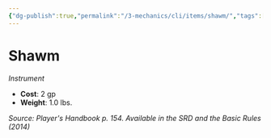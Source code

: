 ```yaml
---
{"dg-publish":true,"permalink":"/3-mechanics/cli/items/shawm/","tags":["ttrpg-cli/compendium/src/5e/phb","ttrpg-cli/item/gear/instrument","ttrpg-cli/item/rarity/none"]}
---
```


# Shawm
*Instrument*  


- **Cost**: 2 gp
- **Weight**: 1.0 lbs.

*Source: Player's Handbook p. 154. Available in the <span title='Systems Reference Document (5.1)'>SRD</span> and the Basic Rules (2014)*